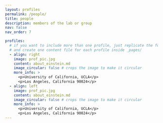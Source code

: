 ```yaml
---
layout: profiles
permalink: /people/
title: people
description: members of the lab or group
nav: false
nav_order: 7

profiles:
  # if you want to include more than one profile, just replicate the following block
  # and create one content file for each profile inside _pages/
  - align: right
    image: prof_pic.jpg
    content: about_einstein.md
    image_circular: false # crops the image to make it circular
    more_info: >
      <p>University of California, UCLA</p>
      <p>Los Angeles, California 90024</p>
  - align: left
    image: prof_pic.jpg
    content: about_einstein.md
    image_circular: false # crops the image to make it circular
    more_info: >
      <p>University of California, UCLA</p>
      <p>Los Angeles, California 90024</p>
---
```


